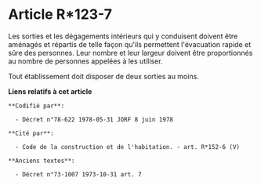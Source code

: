 # Article R*123-7

Les sorties et les dégagements intérieurs qui y conduisent doivent être aménagés et répartis de telle façon qu'ils permettent
l'évacuation rapide et sûre des personnes. Leur nombre et leur largeur doivent être proportionnés au nombre de personnes
appelées à les utiliser. 

Tout établissement doit disposer de deux sorties au moins.

**Liens relatifs à cet article**

	**Codifié par**:

	  - Décret n°78-622 1978-05-31 JORF 8 juin 1978

	**Cité par**:

	  - Code de la construction et de l'habitation. - art. R*152-6 (V)

	**Anciens textes**:

	  - Décret n°73-1007 1973-10-31 art. 7
